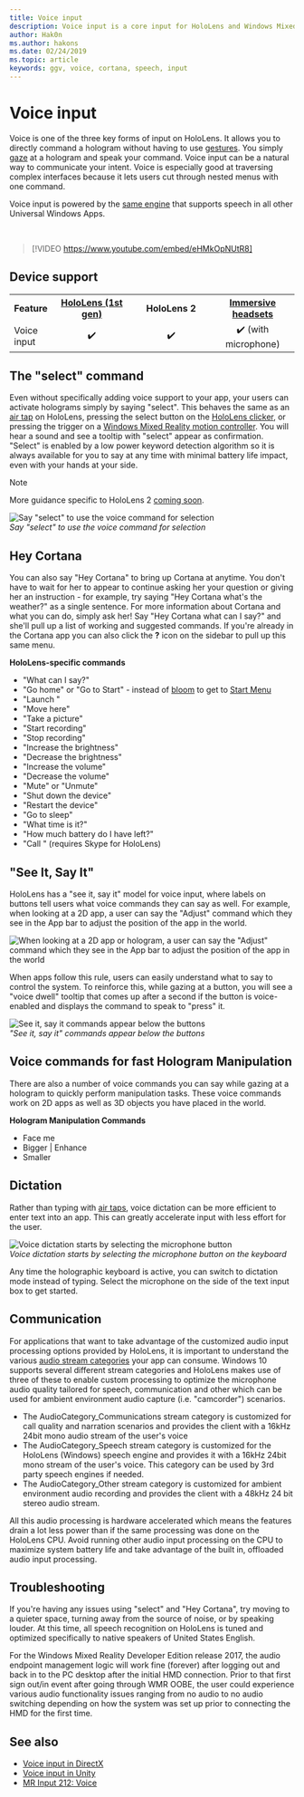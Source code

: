 ```yaml
---
title: Voice input
description: Voice input is a core input for HoloLens and Windows Mixed Reality immersive headsets. Voice can be used for commands, dictation, Cortana, and more.
author: Hak0n
ms.author: hakons
ms.date: 02/24/2019
ms.topic: article
keywords: ggv, voice, cortana, speech, input
---
```




# Voice input

Voice is one of the three key forms of input on HoloLens. It allows you to directly command a hologram without having to use [gestures](gestures.md). You simply [gaze](gaze.md) at a hologram and speak your command. Voice input can be a natural way to communicate your intent. Voice is especially good at traversing complex interfaces because it lets users cut through nested menus with one command.

Voice input is powered by the [same engine](https://msdn.microsoft.com/library/windows/apps/mt185615.aspx) that supports speech in all other Universal Windows Apps.

<br>

>[!VIDEO https://www.youtube.com/embed/eHMkOpNUtR8]

## Device support

<table>
<tr>
<th>Feature</th><th style="width:150px"> <a href="hololens-hardware-details.md">HoloLens (1st gen)</a></th><th style="width:150px">HoloLens 2</th><th style="width:150px"><a href="immersive-headset-hardware-details.md">Immersive headsets</a></th>
</tr><tr>
<td> Voice input</td><td style="text-align: center;"> ✔️</td><td style="text-align: center;"> ✔️</td><td style="text-align: center;"> ✔️ (with microphone)</td>
</tr>
</table>

## The "select" command

Even without specifically adding voice support to your app, your users can activate holograms simply by saying "select". This behaves the same as an [air tap](gestures.md#air-tap) on HoloLens, pressing the select button on the [HoloLens clicker](hardware-accessories.md#hololens-clicker), or pressing the trigger on a [Windows Mixed Reality motion controller](motion-controllers.md). You will hear a sound and see a tooltip with "select" appear as confirmation. "Select" is enabled by a low power keyword detection algorithm so it is always available for you to say at any time with minimal battery life impact, even with your hands at your side.

> [!NOTE]
> More guidance specific to HoloLens 2 [coming soon](index.md#news-and-notes).

![Say "select" to use the voice command for selection](images/kma-voice-select-00170-800px.png)<br>
*Say "select" to use the voice command for selection*

## Hey Cortana

You can also say "Hey Cortana" to bring up Cortana at anytime. You don't have to wait for her to appear to continue asking her your question or giving her an instruction - for example, try saying "Hey Cortana what's the weather?" as a single sentence. For more information about Cortana and what you can do, simply ask her! Say "Hey Cortana what can I say?" and she'll pull up a list of working and suggested commands. If you're already in the Cortana app you can also click the **?** icon on the sidebar to pull up this same menu.

**HoloLens-specific commands**
* "What can I say?"
* "Go home" or "Go to Start" - instead of [bloom](gestures.md#bloom) to get to [Start Menu](navigating-the-windows-mixed-reality-home.md#start-menu)
* "Launch <app>"
* "Move <app> here"
* "Take a picture"
* "Start recording"
* "Stop recording"
* "Increase the brightness"
* "Decrease the brightness"
* "Increase the volume"
* "Decrease the volume"
* "Mute" or "Unmute"
* "Shut down the device"
* "Restart the device"
* "Go to sleep"
* "What time is it?"
* "How much battery do I have left?"
* "Call <contact>" (requires Skype for HoloLens)

## "See It, Say It"

HoloLens has a "see it, say it" model for voice input, where labels on buttons tell users what voice commands they can say as well. For example, when looking at a 2D app, a user can say the "Adjust" command which they see in the App bar to adjust the position of the app in the world.

![When looking at a 2D app or hologram, a user can say the "Adjust" command which they see in the App bar to adjust the position of the app in the world](images/microphone-600px.png)

When apps follow this rule, users can easily understand what to say to control the system. To reinforce this, while gazing at a button, you will see a "voice dwell" tooltip that comes up after a second if the button is voice-enabled and displays the command to speak to "press" it.

![See it, say it commands appear below the buttons](images/voice-seeitsayit-600px.png)<br>
*"See it, say it" commands appear below the buttons*

## Voice commands for fast Hologram Manipulation

There are also a number of voice commands you can say while gazing at a hologram to quickly perform manipulation tasks. These voice commands work on 2D apps as well as 3D objects you have placed in the world.

**Hologram Manipulation Commands**
* Face me
* Bigger | Enhance
* Smaller

## Dictation

Rather than typing with [air taps](gestures.md#air-tap), voice dictation can be more efficient to enter text into an app. This can greatly accelerate input with less effort for the user.

![Voice dictation starts by selecting the microphone button](images/micbuttonfordictation.png)<br>
*Voice dictation starts by selecting the microphone button on the keyboard*

Any time the holographic keyboard is active, you can switch to dictation mode instead of typing. Select the microphone on the side of the text input box to get started.

## Communication

For applications that want to take advantage of the customized audio input processing options provided by HoloLens, it is important to understand the various [audio stream categories](https://msdn.microsoft.com/library/windows/desktop/hh404178(v=vs.85).aspx) your app can consume. Windows 10 supports several different stream categories and HoloLens makes use of three of these to enable custom processing to optimize the microphone audio quality tailored for speech, communication and other which can be used for ambient environment audio capture (i.e. "camcorder") scenarios.
* The AudioCategory_Communications stream category is customized for call quality and narration scenarios and provides the client with a 16kHz 24bit mono audio stream of the user's voice
* The AudioCategory_Speech stream category is customized for the HoloLens (Windows) speech engine and provides it with a 16kHz 24bit mono stream of the user's voice. This category can be used by 3rd party speech engines if needed.
* The AudioCategory_Other stream category is customized for ambient environment audio recording and provides the client with a 48kHz 24 bit stereo audio stream.

All this audio processing is hardware accelerated which means the features drain a lot less power than if the same processing was done on the HoloLens CPU. Avoid running other audio input processing on the CPU to maximize system battery life and take advantage of the built in, offloaded audio input processing.

## Troubleshooting

If you're having any issues using "select" and "Hey Cortana", try moving to a quieter space, turning away from the source of noise, or by speaking louder. At this time, all speech recognition on HoloLens is tuned and optimized specifically to native speakers of United States English.

For the Windows Mixed Reality Developer Edition release 2017, the audio endpoint management logic will work fine (forever) after logging out and back in to the PC desktop after the initial HMD connection. Prior to that first sign out/in event after going through WMR OOBE, the user could experience various audio functionality issues ranging from no audio to no audio switching depending on how the system was set up prior to connecting the HMD for the first time.

## See also
* [Voice input in DirectX](voice-input-in-directx.md)
* [Voice input in Unity](voice-input-in-unity.md)
* [MR Input 212: Voice](holograms-212.md)

